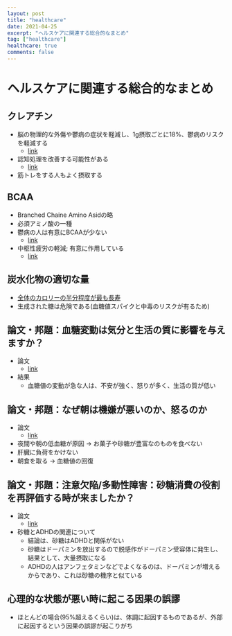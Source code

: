 ```yaml
---
layout: post
title: "healthcare"
date: 2021-04-25
excerpt: "ヘルスケアに関連する総合的なまとめ"
tag: ["healthcare"]
healthcare: true
comments: false
---
```


# ヘルスケアに関連する総合的なまとめ

## クレアチン
 - 脳の物理的な外傷や鬱病の症状を軽減し、1g摂取ごとに18%、鬱病のリスクを軽減する
   - [link](https://www.ncbi.nlm.nih.gov/pmc/articles/PMC7026167/)
 - 認知処理を改善する可能性がある
   - [link](https://www.ncbi.nlm.nih.gov/pmc/articles/PMC7916590/)
 - 筋トレをする人もよく摂取する

## BCAA
 - Branched Chaine Amino Asidの略
 - 必須アミノ酸の一種
 - 鬱病の人は有意にBCAAが少ない
   - [link](https://www.ncbi.nlm.nih.gov/pmc/articles/PMC4973973/)
 - 中枢性疲労の軽減; 有意に作用している
   - [link](https://www.ncbi.nlm.nih.gov/pmc/articles/PMC7126259/)

## 炭水化物の適切な量
 - [全体のカロリーの半分程度が最も長寿](https://www.thelancet.com/article/S2468-2667(18)30135-X/fulltext) 
 - 生成された糖は危険である(血糖値スパイクと中毒のリスクが有るため)

## 論文・邦題：血糖変動は気分と生活の質に影響を与えますか？
 - 論文
   - [link](https://www.ncbi.nlm.nih.gov/pmc/articles/PMC3317401/)
 - 結果
   - 血糖値の変動が急な人は、不安が強く、怒りが多く、生活の質が低い

## 論文・邦題：なぜ朝は機嫌が悪いのか、怒るのか
 - 論文
   - [link](https://www.netdoctor.co.uk/healthy-living/wellbeing/advice/a26104/why-you-wake-up-grouchy/)
 - 夜間や朝の低血糖が原因 -> お菓子や砂糖が豊富なのものを食べない
 - 肝臓に負荷をかけない
 - 朝食を取る -> 血糖値の回復

## 論文・邦題：注意欠陥/多動性障害：砂糖消費の役割を再評価する時が来ましたか？
 - 論文
   - [link](https://www.ncbi.nlm.nih.gov/pmc/articles/PMC3598008/#:~:text=Early%20Studies%20of%20Sugar%20and,more%20sucrose%20showed%20greater%20hyperactivity.)
 - 砂糖とADHDの関連について
   - 結論は、砂糖はADHDと関係がない
   - 砂糖はドーパミンを放出するので脱感作がドーパミン受容体に発生し、結果として、大量摂取になる
   - ADHDの人はアンフェタミンなどでよくなるのは、ドーパミンが増えるからであり、これは砂糖の機序と似ている

## 心理的な状態が悪い時に起こる因果の誤謬
 - ほとんどの場合(95%超えるくらい)は、体調に起因するものであるが、外部に起因するという因果の誤謬が起こりがち
